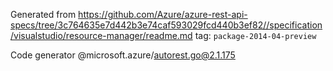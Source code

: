 Generated from https://github.com/Azure/azure-rest-api-specs/tree/3c764635e7d442b3e74caf593029fcd440b3ef82//specification/visualstudio/resource-manager/readme.md tag: `package-2014-04-preview`

Code generator @microsoft.azure/autorest.go@2.1.175



